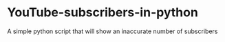 # YouTube-subscribers-in-python
A simple python script that will show an inaccurate number of subscribers

